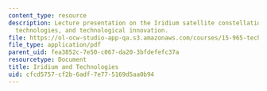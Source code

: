 ```yaml
---
content_type: resource
description: Lecture presentation on the Iridium satellite constellation project,
  technologies, and technological innovation.
file: https://ol-ocw-studio-app-qa.s3.amazonaws.com/courses/15-965-technology-strategy-for-system-design-and-management-spring-2009/cfcd5757cf2b6adf7e775169d5aa0b94_MIT15_965S09_lec03.pdf
file_type: application/pdf
parent_uid: fea3852c-7e50-c067-da20-3bfdefefc37a
resourcetype: Document
title: Iridium and Technologies
uid: cfcd5757-cf2b-6adf-7e77-5169d5aa0b94
---
```

